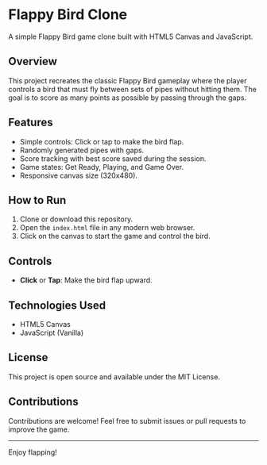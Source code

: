 # Flappy Bird Clone

A simple Flappy Bird game clone built with HTML5 Canvas and JavaScript.

## Overview

This project recreates the classic Flappy Bird gameplay where the player controls a bird that must fly between sets of pipes without hitting them. The goal is to score as many points as possible by passing through the gaps.

## Features

- Simple controls: Click or tap to make the bird flap.
- Randomly generated pipes with gaps.
- Score tracking with best score saved during the session.
- Game states: Get Ready, Playing, and Game Over.
- Responsive canvas size (320x480).

## How to Run

1. Clone or download this repository.
2. Open the `index.html` file in any modern web browser.
3. Click on the canvas to start the game and control the bird.

## Controls

- **Click** or **Tap**: Make the bird flap upward.

## Technologies Used

- HTML5 Canvas
- JavaScript (Vanilla)

## License

This project is open source and available under the MIT License.

## Contributions

Contributions are welcome! Feel free to submit issues or pull requests to improve the game.

---

Enjoy flapping!
